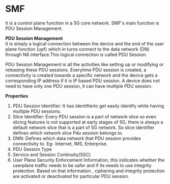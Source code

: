 # SMF

It is a control plane function in a 5G core network. SMF's main function is PDU Session Management.

**PDU Session Management**<br />
It is simply a logical connection between the device and the end of the user plane function (upf) which in turns connect to the data network (DN) through N6 interface.This logical connection is called PDU Session.

PDU Session Management is all the activities like setting up or modifying or releasing these PDU sessions. Everytime PDU session is created, a connectivity is created towards a specific network and the device gets a corresponding IP address if it is IP based PDU session. A device does not need to have only one PDU session, it can have multiple PDU session.

**Properties**<br />
1. PDU Session Identifier: It has identifierto get easily identify while having multiple PDU sessions.<br />
2. Slice Identifier: Every PDU session is a part of network slice so even slicing features is not supported at early stages of 5G, there is always a default network slice that is a part of 5G network. So slice identifier defines which network slice Pdu session belongs to.<br />
3. DNN: Defines which data network that PDU session provides connectivity to. Eg- Internet, IMS, Enterprise.<br />
4. PDU Session Type <br />
5. Service and Session Continuity(SSC)<br />
6. User Plane Security Enforcement Information, this indicates whether the userplane traffic needs to be safer and if its needs to use integrity protection. Based on that information , ciphering and integrity protection are activated or deactivated for particular PDU session.

